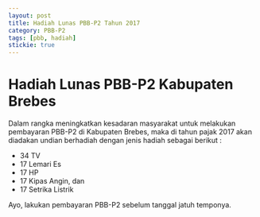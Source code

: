 ```yaml
---
layout: post
title: Hadiah Lunas PBB-P2 Tahun 2017
category: PBB-P2
tags: [pbb, hadiah]
stickie: true
---
```


# Hadiah Lunas PBB-P2 Kabupaten Brebes

Dalam rangka meningkatkan kesadaran masyarakat untuk melakukan pembayaran PBB-P2 di Kabupaten Brebes, maka di tahun pajak 2017 akan diadakan undian berhadiah dengan jenis hadiah sebagai berikut :

- 34 TV
- 17 Lemari Es
- 17 HP
- 17 Kipas Angin, dan
- 17 Setrika Listrik

Ayo, lakukan pembayaran PBB-P2 sebelum tanggal jatuh temponya.
